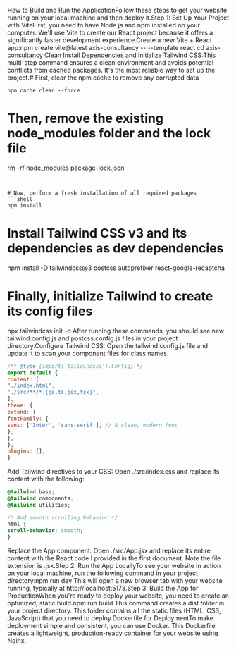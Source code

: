 How to Build and Run the ApplicationFollow these steps to get your website running on your local machine and then deploy it.Step 1: Set Up Your Project with ViteFirst, you need to have Node.js and npm installed on your computer. We'll use Vite to create our React project because it offers a significantly faster development experience.Create a new Vite + React app:npm create vite@latest axis-consultancy -- --template react
cd axis-consultancy
Clean Install Dependencies and Initialize Tailwind CSS:This multi-step command ensures a clean environment and avoids potential conflicts from cached packages. It's the most reliable way to set up the project.# First, clear the npm cache to remove any corrupted data
```shell
npm cache clean --force
```

# Then, remove the existing node_modules folder and the lock file

rm -rf node_modules package-lock.json
```


# Now, perform a fresh installation of all required packages
```shell
npm install
```


# Install Tailwind CSS v3 and its dependencies as dev dependencies
npm install -D tailwindcss@3 postcss autoprefixer react-google-recaptcha

# Finally, initialize Tailwind to create its config files
npx tailwindcss init -p
After running these commands, you should see new tailwind.config.js and postcss.config.js files in your project directory.Configure Tailwind CSS: Open the tailwind.config.js file and update it to scan your component files for class names.
```javascript
/** @type {import('tailwindcss').Config} */
export default {
content: [
"./index.html",
"./src/**/*.{js,ts,jsx,tsx}",
],
theme: {
extend: {
fontFamily: {
sans: ['Inter', 'sans-serif'], // A clean, modern font
},
},
},
plugins: [],
}
```

Add Tailwind directives to your CSS: Open ./src/index.css and replace its content with the following:
```css
@tailwind base;
@tailwind components;
@tailwind utilities;

/* Add smooth scrolling behavior */
html {
scroll-behavior: smooth;
}
```

Replace the App component: Open ./src/App.jsx and replace its entire content with the React code I provided in the first document. Note the file extension is .jsx.Step 2: Run the App LocallyTo see your website in action on your local machine, run the following command in your project directory:npm run dev
This will open a new browser tab with your website running, typically at http://localhost:5173.Step 3: Build the App for ProductionWhen you're ready to deploy your website, you need to create an optimized, static build.npm run build
This command creates a dist folder in your project directory. This folder contains all the static files (HTML, CSS, JavaScript) that you need to deploy.Dockerfile for DeploymentTo make deployment simple and consistent, you can use Docker. This Dockerfile creates a lightweight, production-ready container for your website using Nginx.
